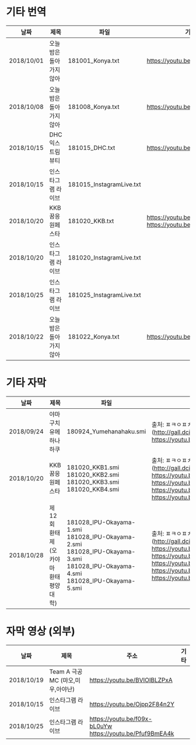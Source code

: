 # 기타 번역

| 날짜       | 제목                     | 파일                      | 기타 |
| ---------- | ------------------------ | ------------------------- | ---- |
| 2018/10/01 | 오늘밤은 돌아가지 않아   | 181001_Konya.txt         | https://youtu.be/CN1ZEsp9cuA |
| 2018/10/08 | 오늘밤은 돌아가지 않아   | 181008_Konya.txt         | https://youtu.be/fivNukmqQ5w |
| 2018/10/15 | DHC 익스트림뷰티         | 181015_DHC.txt           | https://youtu.be/T0yiiSws1-0 |
| 2018/10/15 | 인스타그램 라이브        | 181015_InstagramLive.txt |  |
| 2018/10/20 | KKB꿈응원페스타          | 181020_KKB.txt           | https://youtu.be/83wNieIM0aA <br> https://youtu.be/hJKZeb82bSk  |
| 2018/10/20 | 인스타그램 라이브        | 181020_InstagramLive.txt |  |
| 2018/10/25 | 인스타그램 라이브        | 181025_InstagramLive.txt |  |
| 2018/10/22 | 오늘밤은 돌아가지 않아   | 181022_Konya.txt         | https://youtu.be/g5sN_1WCIXw |

# 기타 자막

| 날짜       | 제목                     | 파일                      | 기타 |
| ---------- | ------------------------ | ------------------------- | ---- |
| 2018/09/24 | 야마구치 유메하나하쿠    | 180924_Yumehanahaku.smi   | 출처: ㅍㅋㅇㅍㅊ(http://gall.dcinside.com/m/shitaomiu/61312)<br> https://youtu.be/L2kcE2sZyqs |
| 2018/10/20 | KKB꿈응원페스타          | 181020_KKB1.smi<br>181020_KKB2.smi<br>181020_KKB3.smi<br>181020_KKB4.smi<br> | 출처: ㅍㅋㅇㅍㅊ (http://gall.dcinside.com/m/shitaomiu/67430)<br> https://youtu.be/aWT2VINKcRM<br> https://youtu.be/K2norj0yar8<br> https://youtu.be/aOPkoBhOqh0<br> https://youtu.be/lAwaHtCDn50<br> |
| 2018/10/28 | 제12회 환태제 (오카야마 환태평양 대학) | 181028_IPU-Okayama-1.smi<br>181028_IPU-Okayama-2.smi<br>181028_IPU-Okayama-3.smi<br>181028_IPU-Okayama-4.smi<br>181028_IPU-Okayama-5.smi | 출처: ㅍㅋㅇㅍㅊ(http://gall.dcinside.com/m/shitaomiu/69869)<br> https://youtu.be/u5MhBN5WcaM<br> https://youtu.be/mlVhfj9VYy4<br> https://youtu.be/5XORfGsN4eU<br> https://youtu.be/Hesr4jR56y0<br> https://youtu.be/_K4OCo2juQ0 |



# 자막 영상 (외부)

| 날짜       | 제목                              | 주소                         | 기타 |
| ---------- | --------------------------------- | ---------------------------- | ---- |
| 2018/10/19 | Team A 극공 MC (먀오,미우,아야난) | https://youtu.be/BVIOIBLZPxA |      |
| 2018/10/15 | 인스타그램 라이브                 | https://youtu.be/Ojpp2F84n2Y |      |
| 2018/10/25 | 인스타그램 라이브                 | https://youtu.be/f09x-bL0uYw<br>https://youtu.be/Pfuf9BmEA4k |     